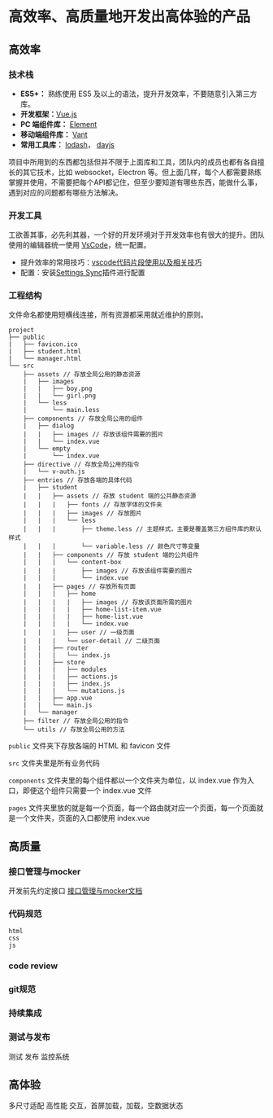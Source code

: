 # 高效率、高质量地开发出高体验的产品

## 高效率

### 技术栈

* **ES5+：** 熟练使用 ES5 及以上的语法，提升开发效率，不要随意引入第三方库。
* **开发框架：**[Vue.js](https://cn.vuejs.org/)
* **PC 端组件库：** [Element](http://element.eleme.io/#/zh-CN)
* **移动端组件库：** [Vant](https://youzan.github.io/vant/#/zh-CN/intro)
* **常用工具库：** [lodash](https://lodash.com/)， [dayjs](https://github.com/iamkun/dayjs)

项目中所用到的东西都包括但并不限于上面库和工具，团队内的成员也都有各自擅长的其它技术，比如 websocket，Electron 等。但上面几样，每个人都需要熟练掌握并使用，不需要把每个API都记住，但至少要知道有哪些东西，能做什么事，遇到对应的问题都有哪些方法解决。

### 开发工具

工欲善其事，必先利其器，一个好的开发环境对于开发效率也有很大的提升。团队使用的编辑器统一使用 [VsCode](https://code.visualstudio.com/)，统一配置。

* 提升效率的常用技巧：[vscode代码片段使用以及相关技巧](document/vsSkill.md)
* 配置：安装[Settings Sync](https://marketplace.visualstudio.com/items?itemName=Shan.code-settings-sync)插件进行配置

### 工程结构

文件命名都使用短横线连接，所有资源都采用就近维护的原则。

```
project
├── public
|   ├── favicon.ico
|   ├── student.html
|   └── manager.html
└── src
    ├── assets // 存放全局公用的静态资源
    |   ├── images
    |   |   ├── boy.png
    |   |   └── girl.png
    |   └── less
    |       └── main.less
    ├── components // 存放全局公用的组件
    |	├── dialog
    |	|   ├── images // 存放该组件需要的图片
    |	|   └── index.vue
    |	└── empty
    |	    └── index.vue
    ├── directive // 存放全局公用的指令
    |	└── v-auth.js
    ├── entries // 存放各端的具体代码
    |	├── student
    |	|   ├── assets // 存放 student 端的公共静态资源
    |	|   |	├── fonts // 存放字体的文件夹
    |	|   |	├── images // 存放图片
    |	|   |	└── less
    |	|   |	    ├── theme.less // 主题样式，主要是覆盖第三方组件库的默认样式
    |	|   |	    └── variable.less // 颜色尺寸等变量
    |	|   ├── components // 存放 student 端的公共组件
    |	|   |	└── content-box
    |	|   |	    ├── images // 存放该组件需要的图片
    |	|   |	    └── index.vue
    |	|   ├── pages // 存放所有页面
    |	|   |	├── home
    |	|   |	|   ├── images // 存放该页面所需的图片
    |	|   |	|   ├── home-list-item.vue
    |	|   |	|   ├── home-list.vue
    |	|   |	|   └── index.vue
    |	|   |	├── user // 一级页面
    |	|   |	└── user-detail // 二级页面
    |	|   ├── router
    |	|   |	└── index.js
    |	|   ├── store
    |	|   |	├── modules
    |	|   |	├── actions.js
    |	|   |	├── index.js
    |	|   |	└── mutations.js
    |	|   ├── app.vue
    |	|   └── main.js
    |	└── manager
    ├── filter // 存放全局公用的指令
    └── utils // 存放全局公用的方法

```

`public` 文件夹下存放各端的 HTML 和 favicon 文件

`src` 文件夹里是所有业务代码

`components` 文件夹里的每个组件都以一个文件夹为单位，以 index.vue 作为入口，即便这个组件只需要一个 index.vue 文件

`pages` 文件夹里放的就是每一个页面，每一个路由就对应一个页面，每一个页面就是一个文件夹，页面的入口都使用 index.vue

## 高质量

### 接口管理与mocker

开发前先约定接口
[接口管理与mocker文档](document/mock.md)

### 代码规范
	html
	css
	js

### code review

### git规范

### 持续集成

### 测试与发布
测试 发布 监控系统

## 高体验

多尺寸适配
高性能
交互，首屏加载，加载，空数据状态
